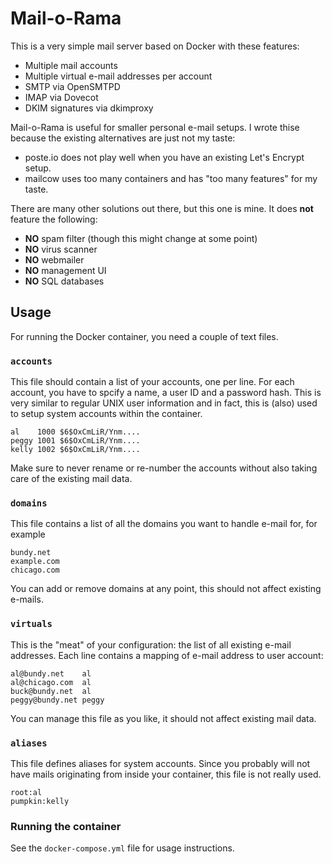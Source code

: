 # Mail-o-Rama

This is a very simple mail server based on Docker with these features:

* Multiple mail accounts
* Multiple virtual e-mail addresses per account
* SMTP via OpenSMTPD
* IMAP via Dovecot
* DKIM signatures via dkimproxy

Mail-o-Rama is useful for smaller personal e-mail setups. I wrote thise because
the existing alternatives are just not my taste:

* poste.io does not play well when you have an existing Let's Encrypt setup.
* mailcow uses too many containers and has "too many features" for my taste.

There are many other solutions out there, but this one is mine. It does **not**
feature the following:

* **NO** spam filter (though this might change at some point)
* **NO** virus scanner
* **NO** webmailer
* **NO** management UI
* **NO** SQL databases

## Usage

For running the Docker container, you need a couple of text files.

### `accounts`

This file should contain a list of your accounts, one per line. For each account,
you have to spcify a name, a user ID and a password hash. This is very similar
to regular UNIX user information and in fact, this is (also) used to setup system
accounts within the container.

    al    1000 $6$OxCmLiR/Ynm....
    peggy 1001 $6$OxCmLiR/Ynm....
    kelly 1002 $6$OxCmLiR/Ynm....

Make sure to never rename or re-number the accounts without also taking care of
the existing mail data.

### `domains` 

This file contains a list of all the domains you want to handle e-mail for, for
example

    bundy.net
    example.com
    chicago.com

You can add or remove domains at any point, this should not affect existing
e-mails.

### `virtuals`

This is the "meat" of your configuration: the list of all existing e-mail
addresses. Each line contains a mapping of e-mail address to user account:

    al@bundy.net    al
    al@chicago.com  al
    buck@bundy.net  al
    peggy@bundy.net peggy

You can manage this file as you like, it should not affect existing mail data.

### `aliases`

This file defines aliases for system accounts. Since you probably will not have
mails originating from inside your container, this file is not really used.

    root:al
    pumpkin:kelly

### Running the container

See the `docker-compose.yml` file for usage instructions.

